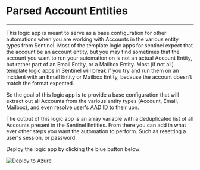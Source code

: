 # Parsed Account Entities
----

This logic app is meant to serve as a base configuration for other automations when you are working with Accounts in the various entity types from Sentinel.
Most of the template logic apps for sentinel expect that the account be an account entity, but you may find sometimes that the account you want to run
your automation on is not an actual Account Entity, but rather part of an Email Entity, or a Mailbox Entity. Most (if not all) template logic apps in Sentinel will break
if you try and run them on an incident with an Email Entity or Mailbox Entity, because the account doesn't match the format expected.

So the goal of this logic app is to provide a base configuration that will extract out all Accounts from the various entity types (Account, Email, Mailbox),
and even resolve user's AAD ID to their upn.

The output of this logic app is an array variable with a deduplicated list of all Accounts present in the Sentinel Entities. From there you
can add in what ever other steps you want the automation to perform. Such as resetting a user's session, or password.



Deploy the logic app by clicking the blue button below:

[![Deploy to Azure](https://aka.ms/deploytoazurebutton)](https://portal.azure.com/#create/Microsoft.Template/uri/https%3A%2F%2Fraw.githubusercontent.com%2Fjostuffl%2FAzureSentinel_Stuff%2Fmain%2FLogicApps%2FParsedAccountEntities%2FParsedAccountEntities.json)
